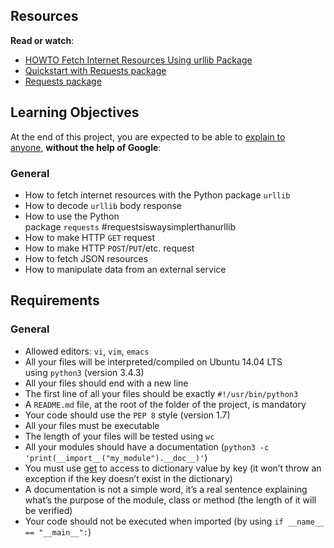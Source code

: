 <h2>Resources</h2>
<p><strong>Read or watch</strong>:</p>
<ul>
<li><a title="HOWTO Fetch Internet Resources Using urllib Package" href="https://intranet.hbtn.io/rltoken/mJaq5ekXQ__0ZvNVIgRTFg" target="_blank">HOWTO Fetch Internet Resources Using urllib Package</a></li>
<li><a title="Quickstart with Requests package" href="https://intranet.hbtn.io/rltoken/Uhm5KjGF68wi3KMyHctqEA" target="_blank">Quickstart with Requests package</a></li>
<li><a title="Requests package" href="https://intranet.hbtn.io/rltoken/ESEbDgQaLVzGQHmqi3EgSA" target="_blank">Requests package</a></li>
</ul>
<h2>Learning Objectives</h2>
<p>At the end of this project, you are expected to be able to&nbsp;<a title="explain to anyone" href="https://intranet.hbtn.io/rltoken/scJMNMcgdXUMcfHhh2B-Kg" target="_blank">explain to anyone</a>,&nbsp;<strong>without the help of Google</strong>:</p>
<h3>General</h3>
<ul>
<li>How to fetch internet resources with the Python package&nbsp;<code>urllib</code></li>
<li>How to decode&nbsp;<code>urllib</code>&nbsp;body response</li>
<li>How to use the Python package&nbsp;<code>requests</code>&nbsp;#requestsiswaysimplerthanurllib</li>
<li>How to make HTTP&nbsp;<code>GET</code>&nbsp;request</li>
<li>How to make HTTP&nbsp;<code>POST</code>/<code>PUT</code>/etc. request</li>
<li>How to fetch JSON resources</li>
<li>How to manipulate data from an external service</li>
</ul>
<h2>Requirements</h2>
<h3>General</h3>
<ul>
<li>Allowed editors:&nbsp;<code>vi</code>,&nbsp;<code>vim</code>,&nbsp;<code>emacs</code></li>
<li>All your files will be interpreted/compiled on Ubuntu 14.04 LTS using&nbsp;<code>python3</code>&nbsp;(version 3.4.3)</li>
<li>All your files should end with a new line</li>
<li>The first line of all your files should be exactly&nbsp;<code>#!/usr/bin/python3</code></li>
<li>A&nbsp;<code>README.md</code>&nbsp;file, at the root of the folder of the project, is mandatory</li>
<li>Your code should use the&nbsp;<code>PEP 8</code>&nbsp;style (version 1.7)</li>
<li>All your files must be executable</li>
<li>The length of your files will be tested using&nbsp;<code>wc</code></li>
<li>All your modules should have a documentation (<code>python3 -c 'print(__import__("my_module").__doc__)'</code>)</li>
<li>You must use&nbsp;<a title="get" href="https://intranet.hbtn.io/rltoken/SSngTpTH6EcncejWzNjX_Q" target="_blank">get</a>&nbsp;to access to dictionary value by key (it won&rsquo;t throw an exception if the key doesn&rsquo;t exist in the dictionary)</li>
<li>A documentation is not a simple word, it&rsquo;s a real sentence explaining what&rsquo;s the purpose of the module, class or method (the length of it will be verified)</li>
<li>Your code should not be executed when imported (by using&nbsp;<code>if __name__ == "__main__":</code>)</li>
</ul>